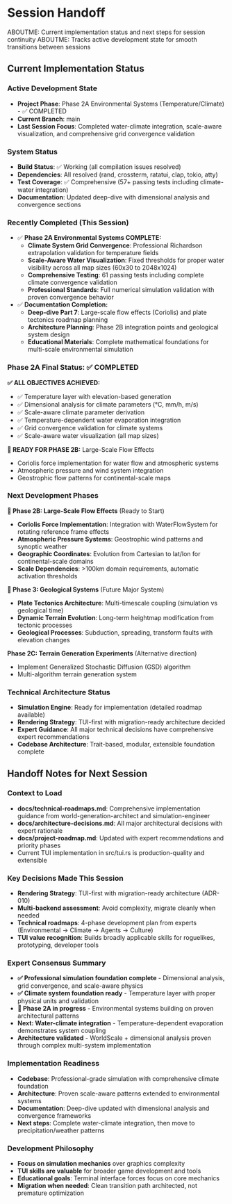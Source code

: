 # Session Handoff

ABOUTME: Current implementation status and next steps for session continuity
ABOUTME: Tracks active development state for smooth transitions between sessions

## Current Implementation Status

### Active Development State
- **Project Phase**: Phase 2A Environmental Systems (Temperature/Climate) - ✅ COMPLETED
- **Current Branch**: main
- **Last Session Focus**: Completed water-climate integration, scale-aware visualization, and comprehensive grid convergence validation

### System Status
- **Build Status**: ✅ Working (all compilation issues resolved)
- **Dependencies**: All resolved (rand, crossterm, ratatui, clap, tokio, atty)
- **Test Coverage**: ✅ Comprehensive (57+ passing tests including climate-water integration)
- **Documentation**: Updated deep-dive with dimensional analysis and convergence sections

### Recently Completed (This Session)
- ✅ **Phase 2A Environmental Systems COMPLETE:**
  - **Climate System Grid Convergence**: Professional Richardson extrapolation validation for temperature fields
  - **Scale-Aware Water Visualization**: Fixed thresholds for proper water visibility across all map sizes (60x30 to 2048x1024)
  - **Comprehensive Testing**: 61 passing tests including complete climate convergence validation
  - **Professional Standards**: Full numerical simulation validation with proven convergence behavior
- ✅ **Documentation Completion:**
  - **Deep-dive Part 7**: Large-scale flow effects (Coriolis) and plate tectonics roadmap planning
  - **Architecture Planning**: Phase 2B integration points and geological system design
  - **Educational Materials**: Complete mathematical foundations for multi-scale environmental simulation

### Phase 2A Final Status: ✅ COMPLETED
**✅ ALL OBJECTIVES ACHIEVED:**
- ✅ Temperature layer with elevation-based generation  
- ✅ Dimensional analysis for climate parameters (°C, mm/h, m/s)
- ✅ Scale-aware climate parameter derivation
- ✅ Temperature-dependent water evaporation integration
- ✅ Grid convergence validation for climate systems
- ✅ Scale-aware water visualization (all map sizes)

**🎯 READY FOR PHASE 2B:** Large-Scale Flow Effects
- Coriolis force implementation for water flow and atmospheric systems
- Atmospheric pressure and wind system integration
- Geostrophic flow patterns for continental-scale maps

### Next Development Phases

**🎯 Phase 2B: Large-Scale Flow Effects** (Ready to Start)
- **Coriolis Force Implementation**: Integration with WaterFlowSystem for rotating reference frame effects
- **Atmospheric Pressure Systems**: Geostrophic wind patterns and synoptic weather
- **Geographic Coordinates**: Evolution from Cartesian to lat/lon for continental-scale domains
- **Scale Dependencies**: >100km domain requirements, automatic activation thresholds

**🔮 Phase 3: Geological Systems** (Future Major System)
- **Plate Tectonics Architecture**: Multi-timescale coupling (simulation vs geological time)
- **Dynamic Terrain Evolution**: Long-term heightmap modification from tectonic processes
- **Geological Processes**: Subduction, spreading, transform faults with elevation changes

**Phase 2C: Terrain Generation Experiments** (Alternative direction)
- Implement Generalized Stochastic Diffusion (GSD) algorithm
- Multi-algorithm terrain generation system

### Technical Architecture Status
- **Simulation Engine**: Ready for implementation (detailed roadmap available)
- **Rendering Strategy**: TUI-first with migration-ready architecture decided
- **Expert Guidance**: All major technical decisions have comprehensive expert recommendations
- **Codebase Architecture**: Trait-based, modular, extensible foundation complete

## Handoff Notes for Next Session

### Context to Load
- **docs/technical-roadmaps.md**: Comprehensive implementation guidance from world-generation-architect and simulation-engineer
- **docs/architecture-decisions.md**: All major architectural decisions with expert rationale
- **docs/project-roadmap.md**: Updated with expert recommendations and priority phases
- Current TUI implementation in src/tui.rs is production-quality and extensible

### Key Decisions Made This Session
- **Rendering Strategy**: TUI-first with migration-ready architecture (ADR-010)
- **Multi-backend assessment**: Avoid complexity, migrate cleanly when needed
- **Technical roadmaps**: 4-phase development plan from experts (Environmental → Climate → Agents → Culture)
- **TUI value recognition**: Builds broadly applicable skills for roguelikes, prototyping, developer tools

### Expert Consensus Summary
- **✅ Professional simulation foundation complete** - Dimensional analysis, grid convergence, and scale-aware physics
- **✅ Climate system foundation ready** - Temperature layer with proper physical units and validation
- **🚧 Phase 2A in progress** - Environmental systems building on proven architectural patterns
- **Next: Water-climate integration** - Temperature-dependent evaporation demonstrates system coupling
- **Architecture validated** - WorldScale + dimensional analysis proven through complex multi-system implementation

### Implementation Readiness
- **Codebase**: Professional-grade simulation with comprehensive climate foundation
- **Architecture**: Proven scale-aware patterns extended to environmental systems
- **Documentation**: Deep-dive updated with dimensional analysis and convergence frameworks
- **Next steps**: Complete water-climate integration, then move to precipitation/weather patterns

### Development Philosophy
- **Focus on simulation mechanics** over graphics complexity
- **TUI skills are valuable** for broader game development and tools
- **Educational goals**: Terminal interface forces focus on core mechanics
- **Migration when needed**: Clean transition path architected, not premature optimization